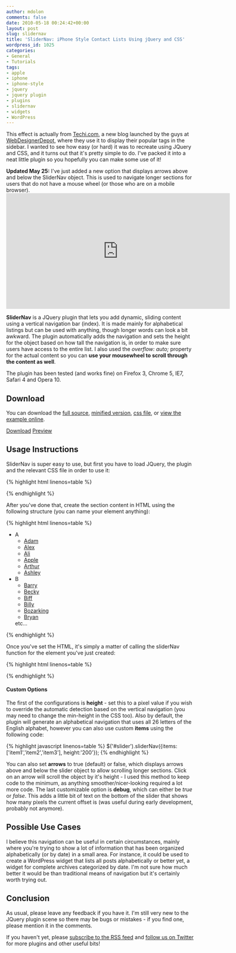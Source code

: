 ```yaml
---
author: mdolon
comments: false
date: 2010-05-18 00:24:42+00:00
layout: post
slug: slidernav
title: 'SliderNav: iPhone Style Contact Lists Using jQuery and CSS'
wordpress_id: 1025
categories:
- General
- Tutorials
tags:
- apple
- iphone
- iphone-style
- jquery
- jquery plugin
- plugins
- slidernav
- widgets
- WordPress
---
```


This effect is actually from [Techi.com](http://techi.com/), a new blog launched by the guys at [WebDesignerDepot](http://webdesignerdepot.com/), where they use it to display their popular tags in the sidebar.  I wanted to see how easy (or hard) it was to recreate using JQuery and CSS, and it turns out that it's pretty simple to do.  I've packed it into a neat little plugin so you hopefully you can make some use of it!

<div class="note">
    <strong>Updated May 25:</strong> I've just added a new option that displays arrows above and below the SliderNav object.  This is used to navigate longer sections for users that do not have a mouse wheel (or those who are on a mobile browser).
</div>

<iframe width="600" height="310" src="http://devgrow.com/slidernav-jquery-plugin/embed.html" style="border:none;" frameborder="0" marginheight="0" marginwidth="0"></iframe>

**SliderNav** is a JQuery plugin that lets you add dynamic, sliding content using a vertical navigation bar (index).  It is made mainly for alphabetical listings but can be used with anything, though longer words can look a bit awkward.  The plugin automatically adds the navigation and sets the height for the object based on how tall the navigation is, in order to make sure users have access to the entire list.  I also used the _overflow: auto;_ property for the actual content so you can **use your mousewheel to scroll through the content as well**.

The plugin has been tested (and works fine) on Firefox 3, Chrome 5, IE7, Safari 4 and Opera 10.


## Download

You can download the [full source](http://devgrow.com/slidernav-jquery-plugin/slidernav.js), [minified version](http://devgrow.com/slidernav-jquery-plugin/slidernav-min.js), [css file](http://devgrow.com/slidernav-jquery-plugin/slidernav.css), or [view the example online](http://devgrow.com/slidernav-jquery-plugin).

<div class="download">
  <a href="http://devgrow.com/slidernav-jquery-plugin/slidernav.zip" class="button primary">Download</a>
  <a href="http://devgrow.com/slidernav-jquery-plugin" class="button secondary">Preview</a>
</div>


## Usage Instructions

SliderNav is super easy to use, but first you have to load JQuery, the plugin and the relevant CSS file in order to use it:

{% highlight html linenos=table %}
<link rel="stylesheet" type="text/css" href="slidernav.css" media="screen, projection" />
<script type="text/javascript" src="jquery-1.4.2.js"></script>
<script type="text/javascript" src="slidernav.js"></script>
{% endhighlight %}

After you've done that, create the section content in HTML using the following structure (you can name your element anything):

{% highlight html linenos=table %}
<div id="slider">
  <div class="slider-content">
    <ul>
      <li id="a"><a name="a" class="title">A</a>
        <ul>
          <li><a href="/">Adam</a></li>
          <li><a href="/">Alex</a></li>
          <li><a href="/">Ali</a></li>
          <li><a href="/">Apple</a></li>
          <li><a href="/">Arthur</a></li>
          <li><a href="/">Ashley</a></li>
        </ul>
      </li>
      <li id="b"><a name="b" class="title">B</a>
        <ul>
          <li><a href="/">Barry</a></li>
          <li><a href="/">Becky</a></li>
          <li><a href="/">Biff</a></li>
          <li><a href="/">Billy</a></li>
          <li><a href="/">Bozarking</a></li>
          <li><a href="/">Bryan</a></li>
        </ul>
      </li>
      etc...
    </ul>
  </div>
</div>
{% endhighlight %}

Once you've set the HTML, it's simply a matter of calling the sliderNav function for the element you've just created:

{% highlight html linenos=table %}
<script type="text/javascript">
  $(document).ready(function(){
    $('#slider').sliderNav();
  });
</script>
{% endhighlight %}


#### Custom Options

The first of the configurations is **height** - set this to a pixel value if you wish to override the automatic detection based on the vertical navigation (you may need to change the min-height in the CSS too).  Also by default, the plugin will generate an alphabetical navigation that uses all 26 letters of the English alphabet, however you can also use custom **items** using the following code:

{% highlight javascript linenos=table %}
    $('#slider').sliderNav({items:['item1','item2','item3'], height:'200'});
{% endhighlight %}

You can also set **arrows** to true (default) or false, which displays arrows above and below the slider object to allow scrolling longer sections.  Click on an arrow will scroll the object by it's height - I used this method to keep code to the minimum, as anything smoother/nicer-looking required a lot more code.  The last customizable option is **debug**, which can either be _true_ or _false_.  This adds a little bit of text on the bottom of the slider that shows how many pixels the current offset is (was useful during early development, probably not anymore).


## Possible Use Cases

I believe this navigation can be useful in certain circumstances, mainly where you're trying to show a lot of information that has been organized alphabetically (or by date) in a small area.  For instance, it could be used to create a WordPress widget that lists all posts alphabetically or better yet, a widget for complete archives categorized by date.  I'm not sure how much better it would be than traditional means of navigation but it's certainly worth trying out.


## Conclusion

As usual, please leave any feedback if you have it.  I'm still very new to the JQuery plugin scene so there may be bugs or mistakes - if you find one, please mention it in the comments.

If you haven't yet, please [subscribe to the RSS feed](http://feeds.feedburner.com/devgrow) and [follow us on Twitter](http://twitter.com/devgrowblog) for more plugins and other useful bits!